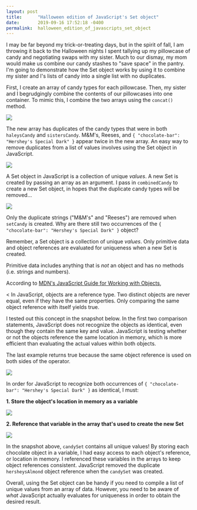 ```yaml
---
layout: post
title:      "Halloween edition of JavaScript's Set object"
date:       2019-09-16 17:52:18 -0400
permalink:  halloween_edition_of_javascripts_set_object
---
```



I may be far beyond my trick-or-treating days, but in the spirit of fall, I am throwing it back to the Halloween nights I spent tallying up my pillowcase of candy and negotiating swaps with my sister. Much to our dismay, my mom would make us combine our candy stashes to "save space" in the pantry. I'm going to demonstrate how the Set object works by using it to combine my sister and I's lists of candy into a single list with no duplicates.

First, I create an array of candy types for each pillowcase. Then, my sister and I begrudgingly combine the contents of our pillowcases into one container. To mimic this, I combine the two arrays using the `concat()` method.

![](https://i.imgur.com/HIMpRcI.png?1)

The new array has duplicates of the candy types that were in both `haleysCandy` and `sistersCandy`. M&M's, Reeses, and `{ "chocolate-bar": "Hershey's Special Dark" }` appear twice in the new array. An easy way to remove duplicates from a list of values involves using the Set object in JavaScript.

![](https://i.imgur.com/fqiMtjD.png)

A Set object in JavaScript is a collection of unique *values*. A new Set is created by passing an array as an argument. I pass in `combinedCandy` to create a new Set object, in hopes that the duplicate candy types will be removed...

![](https://i.imgur.com/GijRG78.png)

Only the duplicate strings ("M&M's" and "Reeses") are removed when `setCandy` is created. Why are there still two occurrences of the `{ "chocolate-bar": "Hershey's Special Dark" }` object?

Remember, a Set object is a collection of unique *values*. Only primitive data and object references are evaluated for uniqueness when a new Set is created.

Primitive data includes anything that is *not* an object and has no methods (i.e. strings and numbers).

According to [MDN's JavaScript Guide for Working with Objects](http://developer.mozilla.org/en-US/docs/Web/JavaScript/Guide/Working_with_Objects), 

< In JavaScript, objects are a reference type. Two distinct objects are never equal, even if they have the same properties. Only comparing the same object reference with itself yields true.

I tested out this concept in the snapshot below. In the first two comparison statements, JavaScript does not recognize the objects as identical, even though they contain the same key and value. JavaScript is testing whether or not the objects reference the same location in memory, which is more efficient than evaluating the actual values within both objects.

The last example returns true because the same object reference is used on both sides of the operator.

![](https://i.imgur.com/1iWcphF.png)

In order for JavaScript to recognize both occurrences of `{ "chocolate-bar": "Hershey's Special Dark" }` as identical, I must:

**1. Store the object's location in memory as a variable**

![](https://i.imgur.com/3iiSJFZ.png)

**2. Reference that variable in the array that's used to create the new Set**

![](https://i.imgur.com/0WaOQKy.png)

In the snapshot above, `candySet` contains all unique values! By storing each chocolate object in a variable, I had easy access to each object's reference, or location in memory. I referenced these variables in the arrays to keep object references consistent. JavaScript removed the duplicate `hersheysAlmond` object reference when the `candySet` was created.

Overall, using the Set object can be handy if you need to compile a list of unique values from an array of data. However, you need to be aware of *what* JavaScript actually evaluates for uniqueness in order to obtain the desired result.





